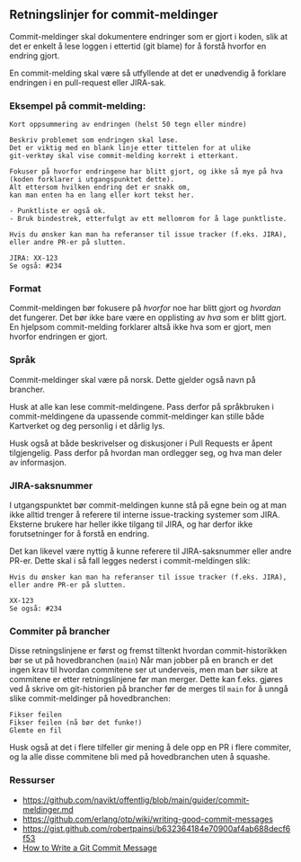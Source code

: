 ## Retningslinjer for commit-meldinger

Commit-meldinger skal dokumentere endringer som er gjort i koden, slik at det er enkelt å lese loggen i ettertid (git blame) for å forstå hvorfor en endring gjort.

En commit-melding skal være så utfyllende at det er unødvendig å forklare endringen i en pull-request eller JIRA-sak.

### **Eksempel på commit-melding:**

```
Kort oppsummering av endringen (helst 50 tegn eller mindre)

Beskriv problemet som endringen skal løse. 
Det er viktig med en blank linje etter tittelen for at ulike 
git-verktøy skal vise commit-melding korrekt i etterkant.

Fokuser på hvorfor endringene har blitt gjort, og ikke så mye på hva 
(koden forklarer i utgangspunktet dette).
Alt ettersom hvilken endring det er snakk om,
kan man enten ha en lang eller kort tekst her.

- Punktliste er også ok.
- Bruk bindestrek, etterfulgt av ett mellomrom for å lage punktliste.

Hvis du ønsker kan man ha referanser til issue tracker (f.eks. JIRA), 
eller andre PR-er på slutten.

JIRA: XX-123
Se også: #234
```

### **Format**

Commit-meldingen bør fokusere på *hvorfor* noe har blitt gjort og *hvordan* det fungerer. Det bør ikke bare være en opplisting av *hva* som er blitt gjort. En hjelpsom commit-melding forklarer altså ikke hva som er gjort, men hvorfor endringen er gjort.

### **Språk**

Commit-meldinger skal være på norsk. Dette gjelder også navn på brancher.

Husk at alle kan lese commit-meldingene. Pass derfor på språkbruken i commit-meldingene da upassende commit-meldinger kan stille både Kartverket og deg personlig i et dårlig lys.

Husk også at både beskrivelser og diskusjoner i Pull Requests er åpent tilgjengelig. Pass derfor på hvordan man ordlegger seg, og hva man deler av informasjon.

### **JIRA-saksnummer**

I utgangspunktet bør commit-meldingen kunne stå på egne bein og at man ikke alltid trenger å referere til interne issue-tracking systemer som JIRA.
Eksterne brukere har heller ikke tilgang til JIRA, og har derfor ikke forutsetninger for å forstå en endring.

Det kan likevel være nyttig å kunne referere til JIRA-saksnummer eller andre PR-er.
Dette skal i så fall legges nederst i commit-meldingen slik:

```
Hvis du ønsker kan man ha referanser til issue tracker (f.eks. JIRA), 
eller andre PR-er på slutten.

XX-123
Se også: #234
```

### **Commiter på brancher**

Disse retningslinjene er først og fremst tiltenkt hvordan commit-historikken bør se ut på hovedbranchen (`main`)
Når man jobber på en branch er det ingen krav til hvordan commitene ser ut underveis, men man bør sikre at commitene er etter retningslinjene før man merger.
Dette kan f.eks. gjøres ved å skrive om git-historien på brancher før de merges til `main` for å unngå slike commit-meldinger på hovedbranchen:

```
Fikser feilen
Fikser feilen (nå bør det funke!)
Glemte en fil
```

Husk også at det i flere tilfeller gir mening å dele opp en PR i flere commiter, og la alle disse commitene bli med på hovedbranchen uten å squashe.

### Ressurser

- https://github.com/navikt/offentlig/blob/main/guider/commit-meldinger.md
- https://github.com/erlang/otp/wiki/writing-good-commit-messages
- https://gist.github.com/robertpainsi/b632364184e70900af4ab688decf6f53
- [How to Write a Git Commit Message](https://chris.beams.io/posts/git-commit/)
